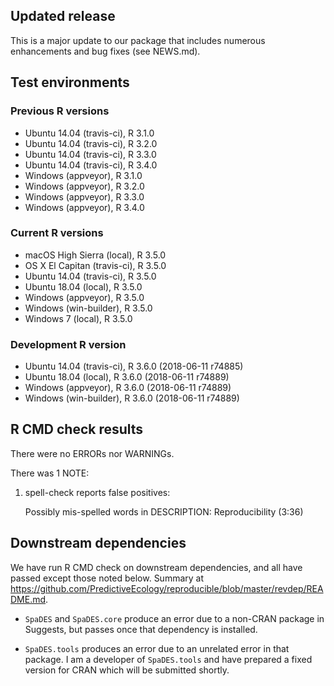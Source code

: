 ## Updated release

This is a major update to our package that includes numerous enhancements and bug fixes (see NEWS.md).

## Test environments

### Previous R versions
* Ubuntu 14.04        (travis-ci), R 3.1.0
* Ubuntu 14.04        (travis-ci), R 3.2.0
* Ubuntu 14.04        (travis-ci), R 3.3.0
* Ubuntu 14.04        (travis-ci), R 3.4.0
* Windows              (appveyor), R 3.1.0
* Windows              (appveyor), R 3.2.0
* Windows              (appveyor), R 3.3.0
* Windows              (appveyor), R 3.4.0

### Current R versions
* macOS High Sierra    (local), R 3.5.0
* OS X El Capitan  (travis-ci), R 3.5.0
* Ubuntu 14.04     (travis-ci), R 3.5.0
* Ubuntu 18.04         (local), R 3.5.0
* Windows           (appveyor), R 3.5.0
* Windows        (win-builder), R 3.5.0
* Windows 7            (local), R 3.5.0

### Development R version
* Ubuntu 14.04     (travis-ci), R 3.6.0 (2018-06-11 r74885)
* Ubuntu 18.04         (local), R 3.6.0 (2018-06-11 r74889)
* Windows           (appveyor), R 3.6.0 (2018-06-11 r74889)
* Windows        (win-builder), R 3.6.0 (2018-06-11 r74889)

## R CMD check results

There were no ERRORs nor WARNINGs.

There was 1 NOTE:

1. spell-check reports false positives:

    Possibly mis-spelled words in DESCRIPTION:
      Reproducibility (3:36)

## Downstream dependencies

We have run R CMD check on downstream dependencies, and all have passed except those noted below.
Summary at https://github.com/PredictiveEcology/reproducible/blob/master/revdep/README.md.

* `SpaDES` and `SpaDES.core` produce an error due to a non-CRAN package in Suggests, but passes once that dependency is installed.

* `SpaDES.tools` produces an error due to an unrelated error in that package. I am a developer of `SpaDES.tools` and have prepared a fixed version for CRAN which will be submitted shortly.
